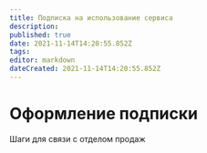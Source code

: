```yaml
---
title: Подписка на использование сервиса
description: 
published: true
date: 2021-11-14T14:20:55.852Z
tags: 
editor: markdown
dateCreated: 2021-11-14T14:20:55.852Z
---
```


# Оформление подписки
Шаги для связи с отделом продаж